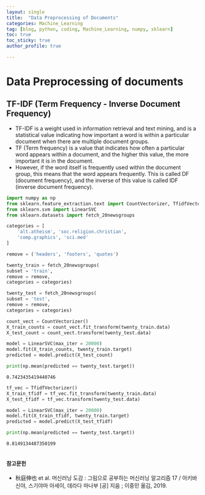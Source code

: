 ```yaml
---
layout: single
title:  "Data Preprocessing of Documents"
categories: Machine_Learning
tag: [blog, python, coding, Machine_Learning, numpy, sklearn]
toc: true
toc_sticky: true
author_profile: true

---
```


# Data Preprocessing of documents

## TF-IDF (Term Frequency - Inverse Document Frequency)

- TF-IDF is a weight used in information retrieval and text mining, and is a statistical value indicating how important a word is within a particular document when there are multiple document groups.
- TF (Term frequency) is a value that indicates how often a particular word appears within a document, and the higher this value, the more important it is in the document.
- However, if the word itself is frequently used within the document group, this means that the word appears frequently. This is called DF (document frequency), and the inverse of this value is called IDF (inverse document frequency).


```python
import numpy as np
from sklearn.feature_extraction.text import CountVectorizer, TfidfVectorizer
from sklearn.svm import LinearSVC
from sklearn.datasets import fetch_20newsgroups

categories = [
    'alt.atheism', 'soc.religion.christian',
    'comp.graphics', 'sci.med'
]

remove = ('headers', 'footers', 'quotes')

twenty_train = fetch_20newsgroups(
subset = 'train',
remove = remove,
categories = categories)

twenty_test = fetch_20newsgroups(
subset = 'test',
remove = remove,
categories = categories)
```


```python
count_vect = CountVectorizer()
X_train_counts = count_vect.fit_transform(twenty_train.data)
X_test_count = count_vect.transform(twenty_test.data)

model = LinearSVC(max_iter = 20000)
model.fit(X_train_counts, twenty_train.target)
predicted = model.predict(X_test_count)

print(np.mean(predicted == twenty_test.target))
```

    0.7423435419440746
    


```python
tf_vec = TfidfVectorizer()
X_train_tfidf = tf_vec.fit_transform(twenty_train.data)
X_test_tfidf = tf_vec.transform(twenty_test.data)

model = LinearSVC(max_iter = 20000)
model.fit(X_train_tfidf, twenty_train.target)
predicted = model.predict(X_test_tfidf)

print(np.mean(predicted == twenty_test.target))
```

    0.8149134487350199
    


```python

```

#### 참고문헌

- 秋庭伸也 et al. 머신러닝 도감 : 그림으로 공부하는 머신러닝 알고리즘 17 / 아키바 신야, 스기야마 아세이, 데라다 마나부 [공] 지음 ; 이중민 옮김, 2019.
